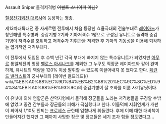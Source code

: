 Assault Sniper 돌격저격병 <del>어썰트 스나이퍼 아님?</del>

[칠성전기외전 대륙사](%EC%B9%A0%EC%84%B1%EC%A0%84%EA%B8%B0%EC%99%B8%EC%A0%84%20%EB%8C%80%EB%A5%99%EC%82%AC.md)에 등장하는 병종.

제13차대륙대전 중 사케르텐 전투에서 처음 등장한 효율극대의 전술부대로
[레이아드](%EB%A0%88%EC%9D%B4%EC%95%84%EB%93%9C.md)가 창안해낸 특수병과. 중갑기병 2기와 기마저격수
1명으로 구성된 유니트로 돌격해 중갑기병이 저격수를 호위하고 저격수가 지휘관을 저격한 후 기마의 기동성을 이용해 퇴각하는 엽기적인
저격부대다.

이 전투에서 도입된 후 수백 년간 각국 부대에 빠지지 않는 특수유니트가 되었지만
[아무르](%EC%95%84%EB%AC%B4%EB%A5%B4.md) 통일제전의 명장 [벨로스 아샤나크](%EB%B2%A8%EB%A1%9C%EC%8A%A4%20%EC%95%84%EC%83%A4%EB%82%98%ED%81%AC.md)를 제외한 그 누구도 적장군 레이아드와
같이 완벽하게, 유니트의 역량을 120% 이상 발휘할 수 있도록 이끌어내지 못 했다고 한다. [페란드 밸러스트](%ED%8E%98%EB%9E%80%EB%93%9C%20%EB%B0%B8%EB%9F%AC%EC%8A%A4%ED%8A%B8.md)의 궁사부대와 [레이번 윌프레드](/
wiki/%EB%A0%88%EC%9D%B4%EB%B2%88%20%EC%9C%8C%ED%94%84%EB%A0%88%EB%93%9C)의
중갑기병이 잘 조화를 이룬 사기유닛이다.

이 유닛에 의해 연합군은 산악지형에서 돌격해 장군들을 노리는 저격병들을 구경할 수밖에 없었고 중견 간부들과 장군들의 피해가 극심했다고 한다.
이들덕에 지휘연계가 개판이 되어서 1/10도 안되는
[크로세스](%ED%81%AC%EB%A1%9C%EC%84%B8%EC%8A%A4.md) 군한테 엄청나게 휘둘렸다. 후에 이에 대한
대비책이 만들어지긴 했지만 그 때까지 사망한 장군 및 장교들은 세기 조차 힘들 정도였다고...

